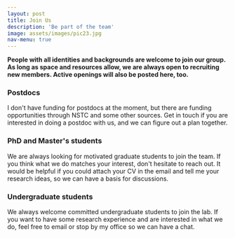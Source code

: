 ```yaml
---
layout: post
title: Join Us
description: 'Be part of the team'
image: assets/images/pic23.jpg
nav-menu: true
---
```

<b>People with all identities and backgrounds are welcome to join our group. As long as space and resources allow, we are always open to recruiting new members. Active openings will also be posted here, too.</b> 

<h3>Postdocs</h3>
I don't have funding for postdocs at the moment, but there are funding opportunities through NSTC and some other sources. Get in touch if you are interested in doing a postdoc with us, and we can figure out a plan together.

<h3>PhD and Master's students</h3>
We are always looking for motivated graduate students to join the team. If you think what we do matches your interest, don't hesitate to reach out. It would be helpful if you could attach your CV in the email and tell me your research ideas, so we can have a basis for discussions.

<h3>Undergraduate students</h3>
We always welcome committed undergraduate students to join the lab. If you want to have some research experience and are interested in what we do, feel free to email or stop by my office so we can have a chat.  